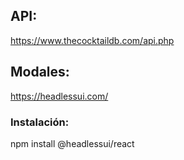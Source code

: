 ## API:
  https://www.thecocktaildb.com/api.php

## Modales:
  https://headlessui.com/

### Instalación:
  npm install @headlessui/react  